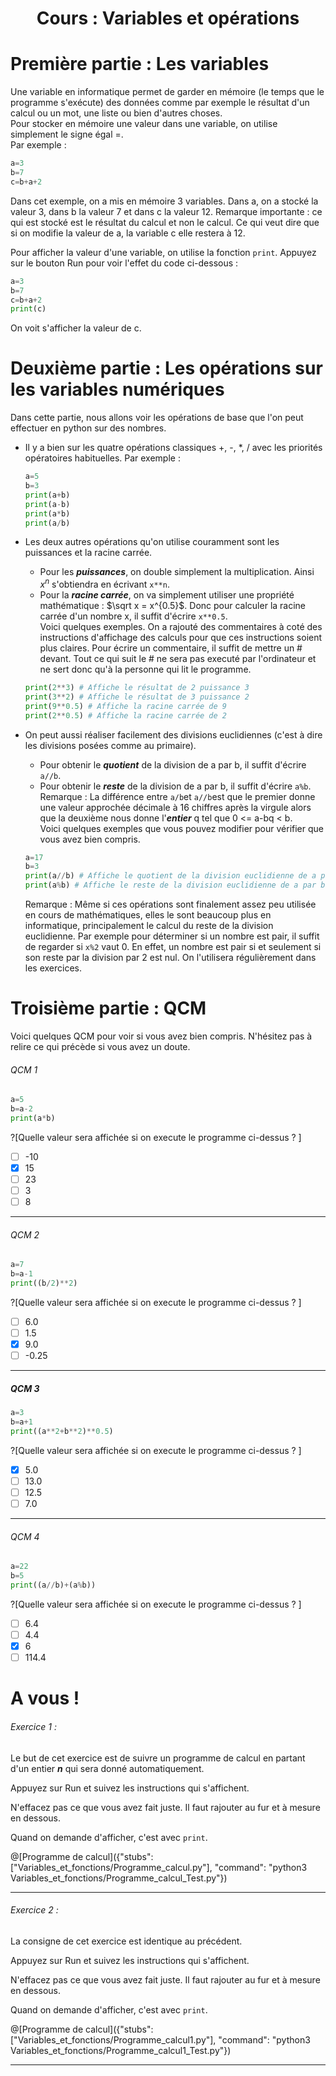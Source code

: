 <h1 align="center"> Cours : Variables et opérations </h1>

# Première partie : Les variables

Une variable en informatique permet de garder en mémoire (le temps que le programme s'exécute) des données comme par exemple le résultat d'un calcul ou un mot, une liste ou bien d'autres choses.  
Pour stocker en mémoire une valeur dans une variable, on utilise simplement le signe égal =.  
Par exemple : 
```python
a=3
b=7
c=b+a+2
```
Dans cet exemple, on a mis en mémoire 3 variables. Dans a, on a stocké la valeur 3, dans b la valeur 7 et dans c la valeur 12. Remarque importante : ce qui est stocké est le résultat du calcul et non le calcul. Ce qui veut dire que si on modifie la valeur de a, la variable c elle restera à 12.

Pour afficher la valeur d'une variable, on utilise la fonction `print`. Appuyez sur le bouton Run pour voir l'effet du code ci-dessous :
```python runnable
a=3
b=7
c=b+a+2
print(c)
```
On voit s'afficher la valeur de c. 

# Deuxième partie : Les opérations sur les variables numériques

Dans cette partie, nous allons voir les opérations de base que l'on peut effectuer en python sur des nombres.

+ Il y a bien sur les quatre opérations classiques +, -, \*, / avec les priorités opératoires habituelles. Par exemple :
  ```python runnable
  a=5
  b=3
  print(a+b)
  print(a-b)
  print(a*b)
  print(a/b)
  ```
+ Les deux autres opérations qu'on utilise couramment sont les puissances et la racine carrée.  
  - Pour les ***puissances***, on double simplement la multiplication. Ainsi $`x^n`$ s'obtiendra en écrivant `x**n`.  
  - Pour la ***racine carrée***, on va simplement utiliser une propriété mathématique : $`\sqrt x = x^{0.5}`$. Donc pour calculer la racine carrée d'un nombre x, il suffit d'écrire `x**0.5`.  
  Voici quelques exemples. On a rajouté des commentaires à coté des instructions d'affichage des calculs pour que ces instructions soient plus claires. Pour écrire un commentaire, il suffit de mettre un # devant. Tout ce qui suit le # ne sera pas executé par l'ordinateur et ne sert donc qu'à la personne qui lit le programme.
  ```python runnable
  print(2**3) # Affiche le résultat de 2 puissance 3
  print(3**2) # Affiche le résultat de 3 puissance 2
  print(9**0.5) # Affiche la racine carrée de 9
  print(2**0.5) # Affiche la racine carrée de 2
  ```

+ On peut aussi réaliser facilement des divisions euclidiennes (c'est à dire les divisions posées comme au primaire). 
  - Pour obtenir le ***quotient*** de la division de a par b, il suffit d'écrire `a//b`.
  - Pour obtenir le ***reste*** de la division de a par b, il suffit d'écrire `a%b`.  
  Remarque : La différence entre `a/b`et `a//b`est que le premier donne une valeur approchée décimale à 16 chiffres après la virgule alors que la deuxième nous donne l'***entier*** q tel que 0 <= a-bq < b.  
  Voici quelques exemples que vous pouvez modifier pour vérifier que vous avez bien compris.
  ```python runnable
  a=17
  b=3
  print(a//b) # Affiche le quotient de la division euclidienne de a par b
  print(a%b) # Affiche le reste de la division euclidienne de a par b
  ```
  Remarque : Même si ces opérations sont finalement assez peu utilisée en cours de mathématiques, elles le sont beaucoup plus en informatique, principalement le calcul du reste de la division euclidienne. Par exemple pour déterminer si un nombre est pair, il suffit de regarder si `x%2` vaut 0. En effet, un nombre est pair si et seulement si son reste par la division par 2 est nul. On l'utilisera régulièrement dans les exercices.
  
# Troisième partie : QCM

Voici quelques QCM pour voir si vous avez bien compris. N'hésitez pas à relire ce qui précède si vous avez un doute.

###### QCM 1
```python
a=5
b=a-2
print(a*b)
```  
?[Quelle valeur sera affichée si on execute le programme ci-dessus ? ]
-[ ] -10
-[x] 15
-[ ] 23
-[ ] 3
-[ ] 8

---

###### QCM 2
```python
a=7
b=a-1
print((b/2)**2)
```
?[Quelle valeur sera affichée si on execute le programme ci-dessus ? ]
-[ ] 6.0
-[ ] 1.5
-[x] 9.0
-[ ] -0.25  

---

##### QCM 3
```python
a=3
b=a+1
print((a**2+b**2)**0.5)
```
?[Quelle valeur sera affichée si on execute le programme ci-dessus ? ]
-[x] 5.0
-[ ] 13.0
-[ ] 12.5
-[ ] 7.0

---

###### QCM 4
```python
a=22
b=5
print((a//b)+(a%b))
```
?[Quelle valeur sera affichée si on execute le programme ci-dessus ? ]
-[ ] 6.4
-[ ] 4.4
-[x] 6
-[ ] 114.4 

# A vous !

###### Exercice 1 :

Le but de cet exercice est de suivre un programme de calcul en partant d'un entier ***n*** qui sera donné automatiquement.

Appuyez sur Run et suivez les instructions qui s'affichent.

N'effacez pas ce que vous avez fait juste. Il faut rajouter au fur et à mesure en dessous.

Quand on demande d'afficher, c'est avec `print`.

@[Programme de calcul]({"stubs": ["Variables_et_fonctions/Programme_calcul.py"], "command": "python3 Variables_et_fonctions/Programme_calcul_Test.py"})

---

###### Exercice 2 :

La consigne de cet exercice est identique au précédent.

Appuyez sur Run et suivez les instructions qui s'affichent.

N'effacez pas ce que vous avez fait juste. Il faut rajouter au fur et à mesure en dessous.

Quand on demande d'afficher, c'est avec `print`.

@[Programme de calcul]({"stubs": ["Variables_et_fonctions/Programme_calcul1.py"], "command": "python3 Variables_et_fonctions/Programme_calcul1_Test.py"})

---



